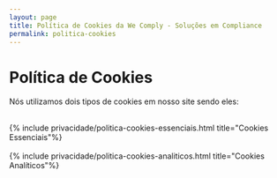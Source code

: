 ```yaml
---
layout: page
title: Política de Cookies da We Comply - Soluções em Compliance
permalink: politica-cookies
---
```


# **Política de Cookies**

Nós utilizamos dois tipos de cookies em nosso site sendo eles:

<br/>
<div class="row">
{% include privacidade/politica-cookies-essenciais.html title="Cookies Essenciais"%}
</div>
<br/>
<div class="row">
{% include privacidade/politica-cookies-analiticos.html title="Cookies Analíticos"%}
</div>